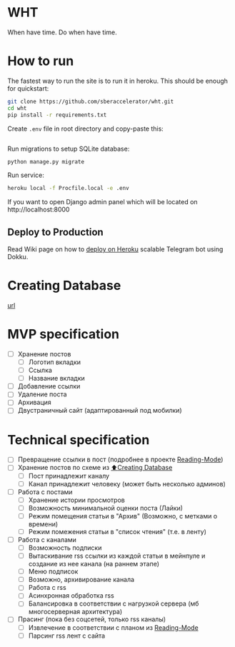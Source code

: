 # WHT
When have time. Do when have time.

# How to run

The fastest way to run the site is to run it in heroku. This should be enough for quickstart:

``` bash
git clone https://github.com/sberaccelerator/wht.git
cd wht
pip install -r requirements.txt
```

Create `.env` file in root directory and copy-paste this:
``` bash 
```

Run migrations to setup SQLite database:
``` bash
python manage.py migrate
```

Run service:
``` bash
heroku local -f Procfile.local -e .env
```

If you want to open Django admin panel which will be located on http://localhost:8000

## Deploy to Production 

Read Wiki page on how to [deploy on Heroku](https://devcenter.heroku.com/categories/command-line) scalable Telegram bot using Dokku.

# Creating Database

[url](https://lucid.app/lucidchart/42f68728-38fe-4d50-bb3c-b9002f541fc2/edit?invitationId=inv_6db45288-b5b2-4ace-839f-f882028227d1)

# MVP specification

- [ ] Хранение постов
    - [ ] Логотип вкладки
    - [ ] Ссылка 
    - [ ] Название вкладки
- [ ] Добавление ссылки
- [ ] Удаление поста
- [ ] Архивация 
- [ ] Двустраничный сайт (адаптированный под мобилки)

# Technical specification

- [ ] Превращение ссылки в пост (подробнее в проекте [Reading-Mode](https://github.com/sberaccelerator/Reading-Mode))
- [ ] Хранение постов по схеме из [:arrow_up:Creating Database](#CreatingDatabase)
    - [ ] Пост принадлежит каналу
    - [ ] Канал принадлежит человеку (может быть несколько админов)
- [ ] Работа с постами
    - [ ] Хранение истории просмотров
    - [ ] Возможность минимальной оценки поста (Лайки)
    - [ ] Режим помещения статьи в "Архив" (Возможно, с метками о времени)
    - [ ] Режим помежения статьи в "список чтения" (т.е. в ленту)
- [ ] Работа с каналами 
    - [ ] Возможность подписки
    - [ ] Вытаскивание rss ссылки из каждой статьи в мейнпуле и создание из нее канала (на  раннем этапе)
    - [ ] Меню подписок
    - [ ] Возможно, архивирование канала
    - [ ] Работа с rss
    - [ ] Асинхронная обработка rss
    - [ ] Балансировка в соответствии с нагрузкой сервера (мб многосерверная архитектура)
- [ ] Прасинг (пока без соцсетей, только rss каналы)
    - [ ] Извлечение в соответствии с планом из [Reading-Mode](https://github.com/sberaccelerator/Reading-Mode)
    - [ ] Парсинг rss лент с сайта